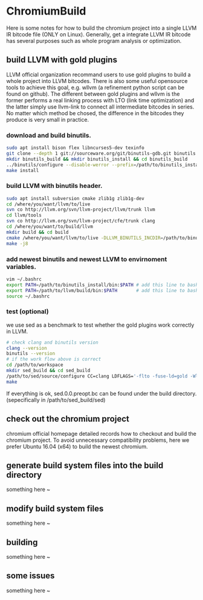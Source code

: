 # ChromiumBuild

Here is some notes for how to build the chromium project into a single LLVM IR bitcode file (ONLY on Linux). Generally, get a integrate LLVM IR bitcode has several purposes such as whole program analysis or optimization.

build LLVM with gold plugins
--

LLVM official organization recommand users to use gold plugins to build a whole project into LLVM bitcodes. There is also some useful opensource tools to achieve this goal, e.g. wllvm (a refinement python script can be found on github). The different between gold plugins and wllvm is the former performs a real linking process with LTO (link time optimization) and the latter simply use llvm-link to connect all intermediate bitcodes in series. No matter which method be chosed, the difference in the bitcodes they produce is very small in practice.

### download and build binutils.
```sh
sudo apt install bison flex libncurses5-dev texinfo
git clone --depth 1 git://sourceware.org/git/binutils-gdb.git binutils
mkdir binutils_build && mkdir binutils_install && cd binutils_build
../binutils/configure --disable-werror --prefix=/path/to/binutils_install
make install
```
### build LLVM with binutils header.
```sh
sudo apt install subversion cmake zlib1g zlib1g-dev
cd /where/you/want/llvm/to/live
svn co http://llvm.org/svn/llvm-project/llvm/trunk llvm
cd llvm/tools
svn co http://llvm.org/svn/llvm-project/cfe/trunk clang
cd /where/you/want/to/build/llvm
mkdir build && cd build
cmake /where/you/want/llvm/to/live -DLLVM_BINUTILS_INCDIR=/path/to/binutils/include
make -j8
```
### add newest binutils and newest LLVM to envirnoment variables.
```sh
vim ~/.bashrc
export PATH=/path/to/binutils_install/bin:$PATH # add this line to bashrc
export PATH=/path/to/llvm/build/bin:$PATH       # add this line to bashrc
source ~/.bashrc
```
### test (optional)

we use sed as a benchmark to test whether the gold plugins work correctly in LLVM.
```sh
# check clang and binutils version
clang --version
binutils --version
# if the work flow above is correct
cd /path/to/workspace
mkdir sed_build && cd sed_build
/path/to/sed/source/configure CC=clang LDFLAGS='-flto -fuse-ld=gold -Wl,-plugin-opt=save-temps'
make
```
If everything is ok, sed.0.0.preopt.bc can be found under the build directory. (sepecifically in /path/to/sed_build/sed)

check out the chromium project
--

chromium official homepage detailed records how to checkout and build the chromium project. To avoid unnecessary compatibility problems, here we prefer Ubuntu 16.04 (x64) to build the newest chromium.

generate build system files into the build directory
--

something here ~

modify build system files
--

something here ~

building
--

something here ~

some issues
--

something here ~
